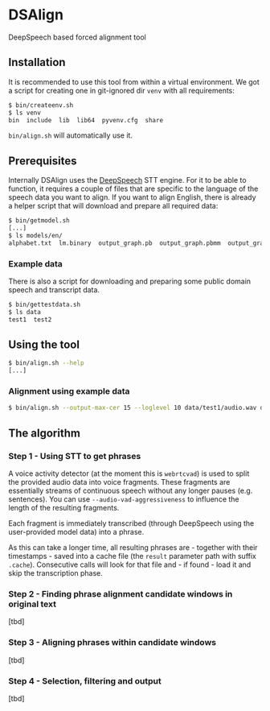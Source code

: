 # DSAlign
DeepSpeech based forced alignment tool

## Installation

It is recommended to use this tool from within a virtual environment.
We got a script for creating one in git-ignored dir `venv` with all requirements:

```bash
$ bin/createenv.sh
$ ls venv
bin  include  lib  lib64  pyvenv.cfg  share
```

`bin/align.sh` will automatically use it.

## Prerequisites

Internally DSAlign uses the [DeepSpeech](https://github.com/mozilla/DeepSpeech/) STT engine.
For it to be able to function, it requires a couple of files that are specific to 
the language of the speech data you want to align.
If you want to align English, there is already a helper script that will download and prepare
all required data:

```bash
$ bin/getmodel.sh 
[...]
$ ls models/en/
alphabet.txt  lm.binary  output_graph.pb  output_graph.pbmm  output_graph.tflite  trie
```

### Example data

There is also a script for downloading and preparing some public domain speech and transcript data.

```bash
$ bin/gettestdata.sh
$ ls data
test1  test2
```

## Using the tool

```bash
$ bin/align.sh --help
[...]
```

### Alignment using example data

```bash
$ bin/align.sh --output-max-cer 15 --loglevel 10 data/test1/audio.wav data/test1/transcript.txt data/test1/aligned.json
```

## The algorithm

### Step 1 - Using STT to get phrases

A voice activity detector (at the moment this is `webrtcvad`) is used
to split the provided audio data into voice fragments.
These fragments are essentially streams of continuous speech without any longer pauses 
(e.g. sentences).
You can use `--audio-vad-aggressiveness` to influence the length of the resulting fragments.

Each fragment is immediately transcribed (through DeepSpeech using the user-provided model data) into a phrase.

As this can take a longer time, all resulting phrases 
are - together with their timestamps - saved into a cache file 
(the `result` parameter path with suffix `.cache`). Consecutive calls will look for that file 
and - if found - load it and skip the transcription phase. 

### Step 2 - Finding phrase alignment candidate windows in original text

[tbd]

### Step 3 - Aligning phrases within candidate windows

[tbd]

### Step 4 - Selection, filtering and output

[tbd]